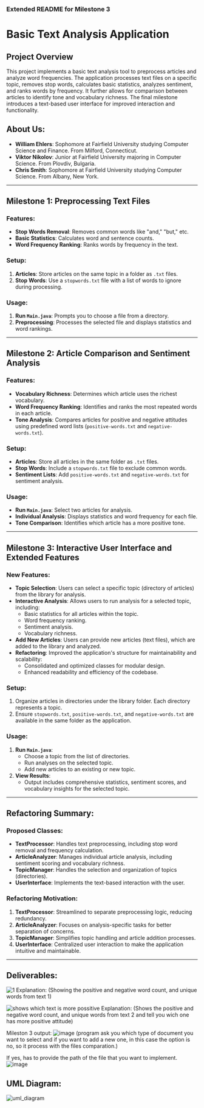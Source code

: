 ### Extended README for Milestone 3

# Basic Text Analysis Application

## Project Overview
This project implements a basic text analysis tool to preprocess articles and analyze word frequencies. The application processes text files on a specific topic, removes stop words, calculates basic statistics, analyzes sentiment, and ranks words by frequency. It further allows for comparison between articles to identify tone and vocabulary richness. The final milestone introduces a text-based user interface for improved interaction and functionality.

## About Us:
- **William Ehlers**: Sophomore at Fairfield University studying Computer Science and Finance. From Milford, Connecticut.
- **Viktor Nikolov**: Junior at Fairfield University majoring in Computer Science. From Plovdiv, Bulgaria.
- **Chris Smith**: Sophomore at Fairfield University studying Computer Science. From Albany, New York.

---

## Milestone 1: Preprocessing Text Files

### Features:
- **Stop Words Removal**: Removes common words like "and," "but," etc.
- **Basic Statistics**: Calculates word and sentence counts.
- **Word Frequency Ranking**: Ranks words by frequency in the text.

### Setup:
1. **Articles**: Store articles on the same topic in a folder as `.txt` files.
2. **Stop Words**: Use a `stopwords.txt` file with a list of words to ignore during processing.

### Usage:
1. **Run `Main.java`**: Prompts you to choose a file from a directory.
2. **Preprocessing**: Processes the selected file and displays statistics and word rankings.

---

## Milestone 2: Article Comparison and Sentiment Analysis

### Features:
- **Vocabulary Richness**: Determines which article uses the richest vocabulary.
- **Word Frequency Ranking**: Identifies and ranks the most repeated words in each article.
- **Tone Analysis**: Compares articles for positive and negative attitudes using predefined word lists (`positive-words.txt` and `negative-words.txt`).

### Setup:
- **Articles**: Store all articles in the same folder as `.txt` files.
- **Stop Words**: Include a `stopwords.txt` file to exclude common words.
- **Sentiment Lists**: Add `positive-words.txt` and `negative-words.txt` for sentiment analysis.

### Usage:
- **Run `Main.java`**: Select two articles for analysis.
- **Individual Analysis**: Displays statistics and word frequency for each file.
- **Tone Comparison**: Identifies which article has a more positive tone.

---

## Milestone 3: Interactive User Interface and Extended Features

### New Features:
- **Topic Selection**: Users can select a specific topic (directory of articles) from the library for analysis.
- **Interactive Analysis**: Allows users to run analysis for a selected topic, including:
  - Basic statistics for all articles within the topic.
  - Word frequency ranking.
  - Sentiment analysis.
  - Vocabulary richness.
- **Add New Articles**: Users can provide new articles (text files), which are added to the library and analyzed.
- **Refactoring**: Improved the application's structure for maintainability and scalability:
  - Consolidated and optimized classes for modular design.
  - Enhanced readability and efficiency of the codebase.

### Setup:
1. Organize articles in directories under the library folder. Each directory represents a topic.
2. Ensure `stopwords.txt`, `positive-words.txt`, and `negative-words.txt` are available in the same folder as the application.

### Usage:
1. **Run `Main.java`**:
   - Choose a topic from the list of directories.
   - Run analyses on the selected topic.
   - Add new articles to an existing or new topic.
2. **View Results**:
   - Output includes comprehensive statistics, sentiment scores, and vocabulary insights for the selected topic.

---

## Refactoring Summary:
### Proposed Classes:
- **TextProcessor**: Handles text preprocessing, including stop word removal and frequency calculation.
- **ArticleAnalyzer**: Manages individual article analysis, including sentiment scoring and vocabulary richness.
- **TopicManager**: Handles the selection and organization of topics (directories).
- **UserInterface**: Implements the text-based interaction with the user.

### Refactoring Motivation:
1. **TextProcessor**: Streamlined to separate preprocessing logic, reducing redundancy.
2. **ArticleAnalyzer**: Focuses on analysis-specific tasks for better separation of concerns.
3. **TopicManager**: Simplifies topic handling and article addition processes.
4. **UserInterface**: Centralized user interaction to make the application intuitive and maintainable.

---

## Deliverables:
![1](https://github.com/user-attachments/assets/d42691ab-ad55-4151-ae64-a042558f37c2) 
Explanation: (Showing the positive and negative word count, and unique words from text 1)

![shows which text is more possitive](https://github.com/user-attachments/assets/6bb35960-662c-4b92-8dd0-5fa71e349dea)
Explanation: (Shows the positive and negative word count, and unique words from text 2 and tell you wich one has more positive attitude) 

Mileston 3 output: ![image](https://github.com/user-attachments/assets/9aefb7e4-7256-4c9f-8afd-d5de3da643e8)
(program ask you which type of document you want to select and if you want to add a new one, in this case the option is no, so it process with the files comparation.)

If yes, has to provide the path of the file that you want to implement. ![image](https://github.com/user-attachments/assets/9ecea88e-1b72-4e16-9c6d-8973035dd020)



## UML Diagram: 
![uml_diagram](https://github.com/user-attachments/assets/651088f0-ef8c-469b-9710-c7e205cd4ded)
